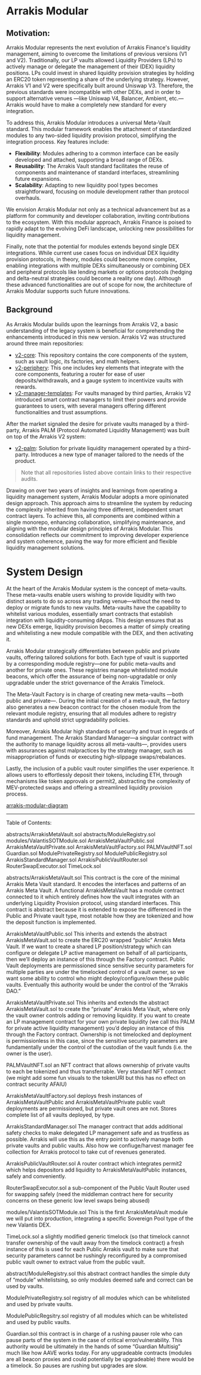 # Arrakis Modular

## Motivation: 

Arrakis Modular represents the next evolution of Arrakis Finance's liquidity management, aiming to overcome the limitations of previous versions (V1 and V2). Traditionally, our LP vaults allowed Liquidity Providers (LPs) to actively manage or delegate the management of their (DEX) liquidity positions. LPs could invest in shared liquidity provision strategies by holding an ERC20 token representing a share of the underlying strategy. However, Arrakis V1 and V2 were specifically built around Uniswap V3. Therefore, the previous standards were incompatible with other DEXs, and in order to support alternative venues —like Uniswap V4, Balancer, Ambient, etc.— Arrakis would have to make a completely new standard for every integration.

To address this, Arrakis Modular introduces a universal Meta-Vault standard. This modular framework enables the attachment of standardized modules to any two-sided liquidity provision protocol, simplifying the integration process. Key features include:
- **Flexibility**: Modules adhering to a common interface can be easily developed and attached, supporting a broad range of DEXs.
- **Reusability**: The Arrakis Vault standard facilitates the reuse of components and maintenance of standard interfaces, streamlining future expansions.
- **Scalability**: Adapting to new liquidity pool types becomes straightforward, focusing on module development rather than protocol overhauls.

We envision Arrakis Modular not only as a technical advancement but as a platform for community and developer collaboration, inviting contributions to the ecosystem. With this modular approach, Arrakis Finance is poised to rapidly adapt to the evolving DeFi landscape, unlocking new possibilities for liquidity management.
 
Finally, note that the potential for modules extends beyond single DEX integrations. While current use cases focus on individual DEX liquidity provision protocols, in theory, modules could become more complex, enabling integrations with multiple DEXs simultaneously or combining DEX and peripheral protocols like lending markets or options protocols (hedging and delta-neutral strategies could become a reality one day). Although these advanced functionalities are out of scope for now, the architecture of Arrakis Modular supports such future innovations.

## Background

As Arrakis Modular builds upon the learnings from Arrakis V2, a basic understanding of the legacy system is beneficial for comprehending the enhancements introduced in this new version. Arrakis V2 was structured around three main repositories:
- [v2-core](https://github.com/ArrakisFinance/v2-core): This repository contains the core components of the system, such as vault logic, its factories, and math helpers.
- [v2-periphery](https://github.com/ArrakisFinance/v2-periphery): This one includes key elements that integrate with the core components, featuring a router for ease of user deposits/withdrawals, and a gauge system to incentivize vaults with rewards.
- [v2-manager-templates](https://github.com/ArrakisFinance/v2-manager-templates): For vaults managed by third parties, Arrakis V2 introduced smart contract managers to limit their powers and provide guarantees to users, with several managers offering different functionalities and trust assumptions.

After the market signaled the desire for private vaults managed by a third-party, Arrakis PALM (Protocol Automated Liquidity Management) was built on top of the Arrakis V2 system:
- [v2-palm](https://github.com/ArrakisFinance/v2-palm): Solution for private liquidity management operated by a third-party. Introduces a new type of manager tailored to the needs of the product.

> Note that all repositories listed above contain links to their respective audits.

Drawing on over two years of insights and learnings from operating a liquidity management system, Arrakis Modular adopts a more opinionated design approach. This approach aims to streamline the system by reducing the complexity inherited from having three different, independent smart contract layers. To achieve this, all components are combined within a single monorepo, enhancing collaboration, simplifying maintenance, and aligning with the modular design principles of Arrakis Modular. This consolidation reflects our commitment to improving developer experience and system coherence, paving the way for more efficient and flexible liquidity management solutions.

# System Design

At the heart of the Arrakis Modular system is the concept of meta-vaults. These meta-vaults enable users wishing to provide liquidity with two distinct assets to do so across any trading venue—without the need to deploy or migrate funds to new vaults. Meta-vaults have the capability to whitelist various modules, essentially smart contracts that establish integration with liquidity-consuming dApps. This design ensures that as new DEXs emerge, liquidity provision becomes a matter of simply creating and whitelisting a new module compatible with the DEX, and then activating it.

Arrakis Modular strategically differentiates between public and private vaults, offering tailored solutions for both. Each type of vault is supported by a corresponding module registry—one for public meta-vaults and another for private ones. These registries manage whitelisted module beacons, which offer the assurance of being non-upgradable or only upgradable under the strict governance of the Arrakis Timelock.

The Meta-Vault Factory is in charge of creating new meta-vaults —both public and private—. During the initial creation of a meta-vault, the factory also generates a new beacon contract for the chosen module from the relevant module registry, ensuring that all modules adhere to registry standards and uphold strict upgradability policies.

Moreover, Arrakis Modular high standards of security and trust in regards of fund management. The Arrakis Standard Manager—a singular contract with the authority to manage liquidity across all meta-vaults—, provides users with assurances against malpractices by the strategy manager, such as misappropriation of funds or executing high-slippage swaps/rebalances.

Lastly, the inclusion of a public vault router simplifies the user experience. It allows users to effortlessly deposit their tokens, including ETH, through mechanisms like token approvals or permit2, abstracting the complexity of MEV-protected swaps and offering a streamlined liquidity provision process.

[arrakis-modular-diagram](./arrakis-modular-diagram.svg)

---

Table of Contents:

abstracts/ArrakisMetaVault.sol
abstracts/ModuleRegistry.sol
modules/ValantisSOTModule.sol
ArrakisMetaVaultPublic.sol
ArrakisMetaVaultPrivate.sol
ArrakisMetaVaultFactory.sol
PALMVaultNFT.sol
Guardian.sol
ModulePrivateRegistry.sol
ModulePublicRegistry.sol
ArrakisStandardManager.sol
ArrakisPublicVaultRouter.sol
RouterSwapExecutor.sol
TimeLock.sol

abstracts/ArrakisMetaVault.sol This contract is the core of the minimal Arrakis Meta Vault standard. It encodes the interfaces and patterns of an Arrakis Meta Vault. A functional ArrakisMetaVault has a module contract connected to it which entirely defines how the vault integrates with an underlying Liquidity Provision protocol, using standard interfaces. This contract is abstract because it is extended to expose the differenced in the Public and Private vault type, most notable how they are tokenized and how the deposit function is implemented.

ArrakisMetaVaultPublic.sol This inherits and extends the abstract ArrakisMetaVault.sol to create the ERC20 wrapped “public” Arrakis Meta Vault. If we want to create a shared LP position/strategy which can configure or delegate LP active management on behalf of all participants, then we’ll deploy an instance of this through the Factory contract. Public Vault deployments are permissioned since sensitive security parameters for multiple parties are under the timelocked control of a vault owner, so we want some ability to control who might deploy/configure/own these public vaults. Eventually this authority would be under the control of the “Arrakis DAO.”

ArrakisMetaVaultPrivate.sol This inherits and extends the abstract ArrakisMetaVault.sol to create the “private” Arrakis Meta Vault, where only the vault owner controls adding or removing liquidity. If you want to create an LP management contract for your own private liquidity (we call this PALM for private active liquidity management) you’d deploy an instance of this through the Factory contract. Ownership is not timelocked and deployment is permissionless in this case, since the sensitive security parameters are fundamentally under the control of the custodian of the vault funds (i.e. the owner is the user).

PALMVaultNFT.sol an NFT contract that allows ownership of private vaults to each be tokenized and thus transferrable. Very standard NFT contract (we might add some fun visuals to the tokenURI but this has no effect on contract security AFAIU)

ArrakisMetaVaultFactory.sol deploys fresh instances of ArrakisMetaVaultPublic and ArrakisMetaVaultPrivate public vault deployments are permissioned, but private vault ones are not. Stores complete list of all vaults deployed, by type.

ArrakisStandardManager.sol The manager contract that adds additional safety checks to make delegated LP management safe and as trustless as possible. Arrakis will use this as the entry point to actively manage both private vaults and public vaults. Also how we confiuge/harvest manager fee collection for Arrakis protocol to take cut of revenues generated.

ArrakisPublicVaultRouter.sol A router contract which integrates permit2 which helps depositors add liquidity to ArrakisMetaVaultPublic instances, safely and conveniently.

RouterSwapExecutor.sol a sub-component of the Public Vault Router used for swapping safely (need the middleman contract here for security concerns on these generic low level swaps being abused)

modules/ValantisSOTModule.sol This is the first ArrakisMetaVault module we will put into production, integrating a specific Sovereign Pool type of the new Valantis DEX.

TimeLock.sol a slightly modified generic timelock (so that timelock cannot transfer ownership of the vault away from the timelock contract) a fresh instance of this is used for each Public Arrakis vault to make sure that security parameters cannot be rushingly reconfigured by a compromised public vault owner to extract value from the public vault.

abstract/ModuleRegistry.sol this abstract contract handles the simple duty of “module” whitelistsing, so only modules deemed safe and correct can be used by vaults.

ModulePrivateRegistry.sol registry of all modules which can be whitelisted and used by private vaults.

ModulePublicRegsitry.sol registry of all modules which can be whitelisted and used by public vaults.

Guardian.sol this contract is in charge of a rushing pauser role who can pause parts of the system in the case of critical error/vulnerability. This authority would be ultimately in the hands of some “Guardian Multisig” much like how AAVE works today. For any upgradeable contracts (modules are all beacon proxies and could potentially be upgradeable) there would be a timelock. So pauses are rushing but upgrades are slow.